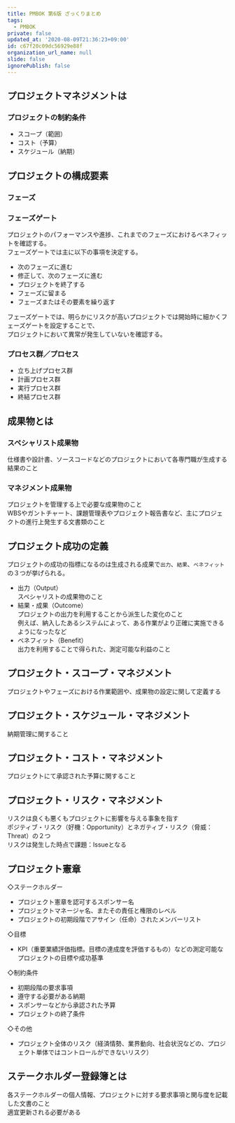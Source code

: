 ```yaml
---
title: PMBOK 第6版 ざっくりまとめ
tags:
  - PMBOK
private: false
updated_at: '2020-08-09T21:36:23+09:00'
id: c67f20c09dc56929e88f
organization_url_name: null
slide: false
ignorePublish: false
---
```

## プロジェクトマネジメントは
### プロジェクトの制約条件
* スコープ（範囲）
* コスト（予算）
* スケジュール（納期）

## プロジェクトの構成要素
### フェーズ

### フェーズゲート
プロジェクトのパフォーマンスや進捗、これまでのフェーズにおけるベネフィットを確認する。  
フェーズゲートでは主に以下の事項を決定する。

* 次のフェーズに進む
* 修正して、次のフェーズに進む
* プロジェクトを終了する
* フェーズに留まる
* フェーズまたはその要素を繰り返す

フェーズゲートでは、明らかにリスクが高いプロジェクトでは開始時に細かくフェーズゲートを設定することで、  
プロジェクトにおいて異常が発生していないを確認する。

### プロセス群／プロセス
* 立ち上げプロセス群
* 計画プロセス群
* 実行プロセス群
* 終結プロセス群

## 成果物とは
### スペシャリスト成果物
仕様書や設計書、ソースコードなどのプロジェクトにおいて各専門職が生成する結果のこと

### マネジメント成果物
プロジェクトを管理する上で必要な成果物のこと  
WBSやガントチャート、課題管理表やプロジェクト報告書など、主にプロジェクトの進行上発生する文書類のこと  

## プロジェクト成功の定義
プロジェクトの成功の指標になるのは生成される成果で`出力`、`結果`、`ベネフィット`の３つが挙げられる。

* 出力（Output）  
スペシャリストの成果物のこと
* 結果・成果（Outcome）  
プロジェクトの出力を利用することから派生した変化のこと  
例えば、納入したあるシステムによって、ある作業がより正確に実施できるようになったなど  
* ベネフィット（Benefit）  
出力を利用することで得られた、測定可能な利益のこと  

## プロジェクト・スコープ・マネジメント
プロジェクトやフェーズにおける作業範囲や、成果物の設定に関して定義する

## プロジェクト・スケジュール・マネジメント
納期管理に関すること

## プロジェクト・コスト・マネジメント
プロジェクトにて承認された予算に関すること

## プロジェクト・リスク・マネジメント
リスクは良くも悪くもプロジェクトに影響を与える事象を指す  
ポジティブ・リスク（好機：Opportunity）とネガティブ・リスク（脅威：Threat）の２つ  
リスクは発生した時点で課題：Issueとなる  

## プロジェクト憲章
◇ステークホルダー  

* プロジェクト憲章を認可するスポンサー名
* プロジェクトマネージャ名、またその責任と権限のレベル
* プロジェクトの初期段階でアサイン（任命）されたメンバーリスト

◇目標  

* KPI（重要業績評価指標。目標の達成度を評価するもの）などの測定可能なプロジェクトの目標や成功基準

◇制約条件

* 初期段階の要求事項
* 遵守する必要がある納期
* スポンサーなどから承認された予算
* プロジェクトの終了条件

◇その他

* プロジェクト全体のリスク（経済情勢、業界動向、社会状況などの、プロジェクト単体ではコントロールができないリスク）

## ステークホルダー登録簿とは
各ステークホルダーの個人情報、プロジェクトに対する要求事項と関与度を記載した文書のこと  
適宜更新される必要がある

